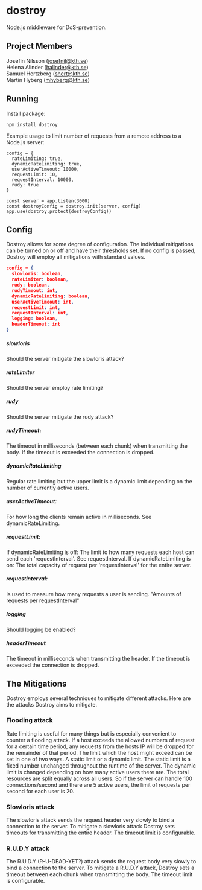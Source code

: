 # dostroy
Node.js middleware for DoS-prevention.

## Project Members
Josefin Nilsson (josefnil@kth.se) <br>
Helena Alinder (halinder@kth.se) <br>
Samuel Hertzberg (shert@kth.se) <br>
Martin Hyberg (mhyberg@kth.se)

## Running
Install package:
```
npm install dostroy
```
Example usage to limit number of requests from a remote address to a Node.js server:
```
config = {
  rateLimiting: true,
  dynamicRateLimiting: true,
  userActiveTimeout: 10000,
  requestLimit: 10,
  requestInterval: 10000,
  rudy: true
}

const server = app.listen(3000)
const dostroyConfig = dostroy.init(server, config)
app.use(dostroy.protect(dostroyConfig))
```
## Config
Dostroy allows for some degree of configuration. The individual mitigations can be turned on or off and have their thresholds set. If no config is passed, Dostroy will employ all mitigations with standard values.
```json
config = {
  slowloris: boolean,
  rateLimiter: boolean,
  rudy: boolean,
  rudyTimeout: int,
  dynamicRateLimiting: boolean,
  userActiveTimeout: int,
  requestLimit: int,
  requestInterval: int, 
  logging: boolean,
  headerTimeout: int
}
```
##### slowloris
Should the server mitigate the slowloris attack?
##### rateLimiter
Should the server employ rate limiting?
##### rudy
Should the server mitigate the rudy attack?
##### rudyTimeout:
The timeout in milliseconds (between each chunk) when transmitting the body. If the timeout is exceeded the connection is dropped.
##### dynamicRateLimiting
Regular rate limiting but the upper limit is a dynamic limit depending on the number of currently active users.
##### userActiveTimeout:
For how long the clients remain active in milliseconds. See dynamicRateLimiting.
##### requestLimit:
If dynamicRateLimiting is off:
The limit to how many requests each host can send each 'requestInterval'. See requestInterval.
If dynamicRateLimiting is on:
The total capacity of request per 'requestInterval' for the entire server.
##### requestInterval:
Is used to measure how many requests a user is sending. "Amounts of requests per requestInterval"
##### logging
Should logging be enabled?
##### headerTimeout
The timeout in milliseconds when transmitting the header. If the timeout is exceeded the connection is dropped.

## The Mitigations
Dostroy employs several techniques to mitigate different attacks. Here are the attacks Dostroy aims to mitigate.
### Flooding attack
Rate limiting is useful for many things but is especially convenient to counter a flooding attack. If a host exceeds the allowed numbers of request for a certain time period, any requests from the hosts IP will be dropped for the remainder of that period. The limit which the host might exceed can be set in one of two ways. A static limit or a dynamic limit. The static limit is a fixed number unchanged throughout the runtime of the server. The dynamic limit is changed depending on how many active users there are. The total resources are split equally across all users. So if the server can handle 100 connections/second and there are 5 active users, the limit of requests per second for each user is 20.
### Slowloris attack
The slowloris attack sends the request header very slowly to bind a connection to the server.
To mitigate a slowloris attack Dostroy sets timeouts for transmitting the entire header. The timeout limit is configurable.
### R.U.D.Y attack
The R.U.D.Y (R-U-DEAD-YET?) attack sends the request body very slowly to bind a connection to the server.
To mitigate a R.U.D.Y attack, Dostroy sets a timeout between each chunk when transmitting the body. The timeout limit is configurable.

